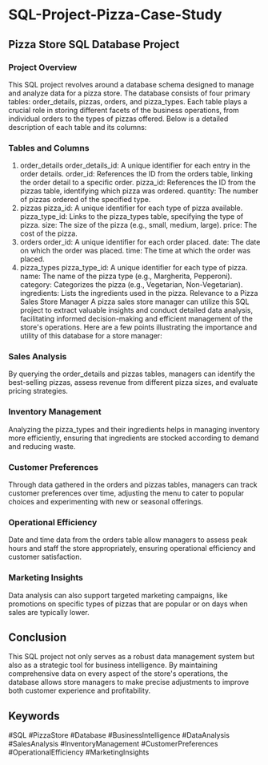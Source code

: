 # SQL-Project-Pizza-Case-Study
## Pizza Store SQL Database Project
### Project Overview
This SQL project revolves around a database schema designed to manage and analyze data for a pizza store. The database consists of four primary tables: order_details, pizzas, orders, and pizza_types. Each table plays a crucial role in storing different facets of the business operations, from individual orders to the types of pizzas offered. Below is a detailed description of each table and its columns:

### Tables and Columns
1. order_details
order_details_id: A unique identifier for each entry in the order details.
order_id: References the ID from the orders table, linking the order detail to a specific order.
pizza_id: References the ID from the pizzas table, identifying which pizza was ordered.
quantity: The number of pizzas ordered of the specified type.
2. pizzas
pizza_id: A unique identifier for each type of pizza available.
pizza_type_id: Links to the pizza_types table, specifying the type of pizza.
size: The size of the pizza (e.g., small, medium, large).
price: The cost of the pizza.
3. orders
order_id: A unique identifier for each order placed.
date: The date on which the order was placed.
time: The time at which the order was placed.
4. pizza_types
pizza_type_id: A unique identifier for each type of pizza.
name: The name of the pizza type (e.g., Margherita, Pepperoni).
category: Categorizes the pizza (e.g., Vegetarian, Non-Vegetarian).
ingredients: Lists the ingredients used in the pizza.
Relevance to a Pizza Sales Store Manager
A pizza sales store manager can utilize this SQL project to extract valuable insights and conduct detailed data analysis, facilitating informed decision-making and efficient management of the store's operations. Here are a few points illustrating the importance and utility of this database for a store manager:

### Sales Analysis
By querying the order_details and pizzas tables, managers can identify the best-selling pizzas, assess revenue from different pizza sizes, and evaluate pricing strategies.

### Inventory Management
Analyzing the pizza_types and their ingredients helps in managing inventory more efficiently, ensuring that ingredients are stocked according to demand and reducing waste.

### Customer Preferences
Through data gathered in the orders and pizzas tables, managers can track customer preferences over time, adjusting the menu to cater to popular choices and experimenting with new or seasonal offerings.

### Operational Efficiency
Date and time data from the orders table allow managers to assess peak hours and staff the store appropriately, ensuring operational efficiency and customer satisfaction.

### Marketing Insights
Data analysis can also support targeted marketing campaigns, like promotions on specific types of pizzas that are popular or on days when sales are typically lower.

## Conclusion
This SQL project not only serves as a robust data management system but also as a strategic tool for business intelligence. By maintaining comprehensive data on every aspect of the store's operations, the database allows store managers to make precise adjustments to improve both customer experience and profitability.

## Keywords
#SQL
#PizzaStore
#Database
#BusinessIntelligence
#DataAnalysis
#SalesAnalysis
#InventoryManagement
#CustomerPreferences
#OperationalEfficiency
#MarketingInsights
